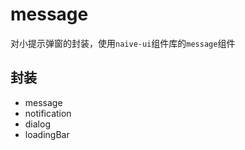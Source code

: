 # message

对小提示弹窗的封装，使用`naive-ui`组件库的`message`组件 

## 封装

- message
- notification
- dialog
- loadingBar